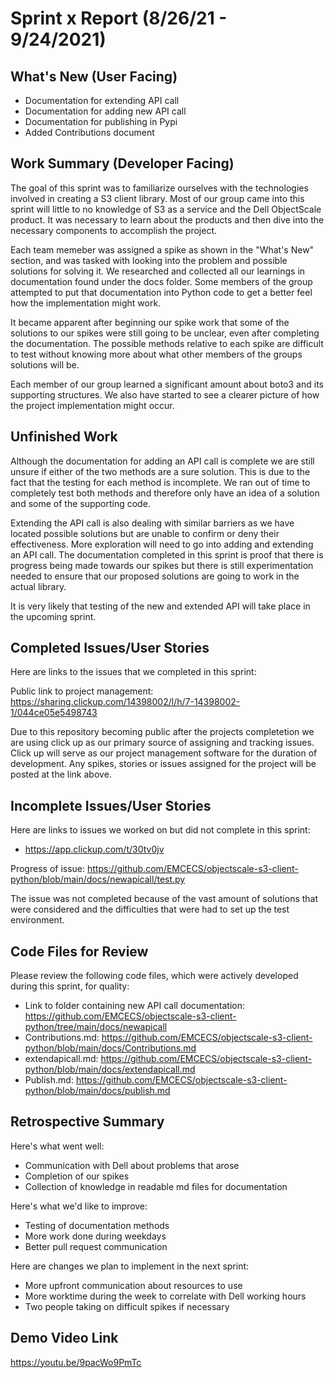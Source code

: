 # Sprint x Report (8/26/21 - 9/24/2021)

## What's New (User Facing)
 * Documentation for extending API call
 * Documentation for adding new API call
 * Documentation for publishing in Pypi
 * Added Contributions document

## Work Summary (Developer Facing)
The goal of this sprint was to familiarize ourselves with the technologies involved in creating a S3 client library. Most of our group came into this sprint will little to no knowledge of S3 as a service and the Dell ObjectScale product. It was necessary to learn about the products and then dive into the necessary components to accomplish the project. 

Each team memeber was assigned a spike as shown in the "What's New" section, and was tasked with looking into the problem and possible solutions for solving it. We researched and collected all our learnings in documentation found under the docs folder. Some members of the group attempted to put that documentation into Python code to get a better feel how the implementation might work. 

It became apparent after beginning our spike work that some of the solutions to our spikes were still going to be unclear, even after completing the documentation. The possible methods relative to each spike are difficult to test without knowing more about what other members of the groups solutions will be. 

Each member of our group learned a significant amount about boto3 and its supporting structures. We also have started to see a clearer picture of how the project implementation might occur. 


## Unfinished Work

Although the documentation for adding an API call is complete we are still unsure if either of the two methods are a sure solution. This is due to the fact that the testing for each method is incomplete. We ran out of time to completely test both methods and therefore only have an idea of a solution and some of the supporting code.

Extending the API call is also dealing with similar barriers as we have located possible solutions but are unable to confirm or deny their effectiveness. More exploration will need to go into adding and extending an API call. The documentation completed in this sprint is proof that there is progress being made towards our spikes but there is still experimentation needed to ensure that our proposed solutions are going to work in the actual library.

It is very likely that testing of the new and extended API will take place in the upcoming sprint.

## Completed Issues/User Stories
Here are links to the issues that we completed in this sprint:

Public link to project management:
https://sharing.clickup.com/14398002/l/h/7-14398002-1/044ce05e5498743

Due to this repository becoming public after the projects completetion we are using click up as our primary source of assigning and tracking issues. Click up will serve as our project management software for the duration of development. Any spikes, stories or issues assigned for the project will be posted at the link above. 
 
 ## Incomplete Issues/User Stories
 Here are links to issues we worked on but did not complete in this sprint:
 
 * https://app.clickup.com/t/30tv0jv

Progress of issue:
 https://github.com/EMCECS/objectscale-s3-client-python/blob/main/docs/newapicall/test.py
 
 The issue was not completed because of the vast amount of solutions that were considered and the difficulties that were had to set up the test environment.
 

## Code Files for Review
Please review the following code files, which were actively developed during this sprint, for quality:
 * Link to folder containing new API call documentation: https://github.com/EMCECS/objectscale-s3-client-python/tree/main/docs/newapicall
 * Contributions.md: https://github.com/EMCECS/objectscale-s3-client-python/blob/main/docs/Contributions.md
 * extendapicall.md: https://github.com/EMCECS/objectscale-s3-client-python/blob/main/docs/extendapicall.md
 * Publish.md: https://github.com/EMCECS/objectscale-s3-client-python/blob/main/docs/publish.md
 
## Retrospective Summary
Here's what went well:
  * Communication with Dell about problems that arose
  * Completion of our spikes
  * Collection of knowledge in readable md files for documentation
 
Here's what we'd like to improve:
   * Testing of documentation methods
   * More work done during weekdays
   * Better pull request communication
  
Here are changes we plan to implement in the next sprint:
   * More upfront communication about resources to use
   * More worktime during the week to correlate with Dell working hours
   * Two people taking on difficult spikes if necessary

## Demo Video Link
https://youtu.be/9pacWo9PmTc